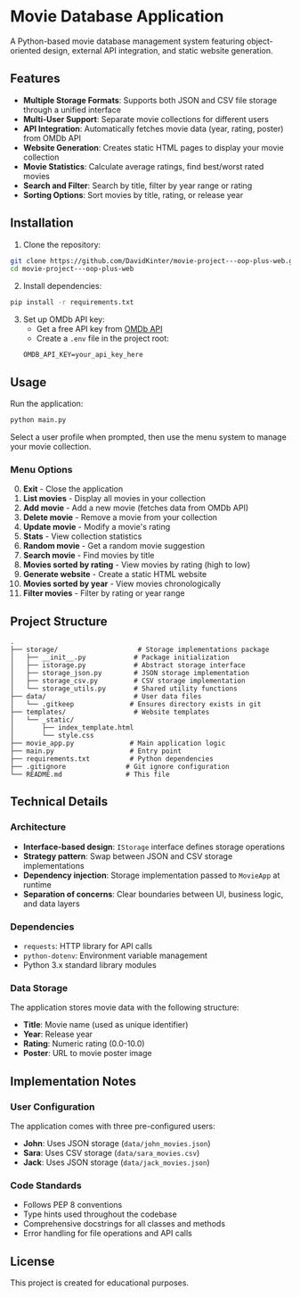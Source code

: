 # Movie Database Application

A Python-based movie database management system featuring object-oriented design, external API integration, and static website generation.

## Features

- **Multiple Storage Formats**: Supports both JSON and CSV file storage through a unified interface
- **Multi-User Support**: Separate movie collections for different users
- **API Integration**: Automatically fetches movie data (year, rating, poster) from OMDb API
- **Website Generation**: Creates static HTML pages to display your movie collection
- **Movie Statistics**: Calculate average ratings, find best/worst rated movies
- **Search and Filter**: Search by title, filter by year range or rating
- **Sorting Options**: Sort movies by title, rating, or release year

## Installation

1. Clone the repository:
```bash
git clone https://github.com/DavidKinter/movie-project---oop-plus-web.git
cd movie-project---oop-plus-web
```

2. Install dependencies:
```bash
pip install -r requirements.txt
```

3. Set up OMDb API key:
   - Get a free API key from [OMDb API](https://www.omdbapi.com/apikey.aspx)
   - Create a `.env` file in the project root:
   ```
   OMDB_API_KEY=your_api_key_here
   ```

## Usage

Run the application:
```bash
python main.py
```

Select a user profile when prompted, then use the menu system to manage your movie collection.

### Menu Options

0. **Exit** - Close the application
1. **List movies** - Display all movies in your collection
2. **Add movie** - Add a new movie (fetches data from OMDb API)
3. **Delete movie** - Remove a movie from your collection
4. **Update movie** - Modify a movie's rating
5. **Stats** - View collection statistics
6. **Random movie** - Get a random movie suggestion
7. **Search movie** - Find movies by title
8. **Movies sorted by rating** - View movies by rating (high to low)
9. **Generate website** - Create a static HTML website
10. **Movies sorted by year** - View movies chronologically
11. **Filter movies** - Filter by rating or year range

## Project Structure

```
.
├── storage/                    # Storage implementations package
│   ├── __init__.py            # Package initialization
│   ├── istorage.py            # Abstract storage interface
│   ├── storage_json.py        # JSON storage implementation
│   ├── storage_csv.py         # CSV storage implementation
│   └── storage_utils.py       # Shared utility functions
├── data/                      # User data files
│   └── .gitkeep              # Ensures directory exists in git
├── templates/                 # Website templates
│   └── _static/
│       ├── index_template.html
│       └── style.css
├── movie_app.py              # Main application logic
├── main.py                   # Entry point
├── requirements.txt          # Python dependencies
├── .gitignore               # Git ignore configuration
└── README.md                # This file
```

## Technical Details

### Architecture

- **Interface-based design**: `IStorage` interface defines storage operations
- **Strategy pattern**: Swap between JSON and CSV storage implementations
- **Dependency injection**: Storage implementation passed to `MovieApp` at runtime
- **Separation of concerns**: Clear boundaries between UI, business logic, and data layers

### Dependencies

- `requests`: HTTP library for API calls
- `python-dotenv`: Environment variable management
- Python 3.x standard library modules

### Data Storage

The application stores movie data with the following structure:
- **Title**: Movie name (used as unique identifier)
- **Year**: Release year
- **Rating**: Numeric rating (0.0-10.0)
- **Poster**: URL to movie poster image

## Implementation Notes

### User Configuration

The application comes with three pre-configured users:
- **John**: Uses JSON storage (`data/john_movies.json`)
- **Sara**: Uses CSV storage (`data/sara_movies.csv`)
- **Jack**: Uses JSON storage (`data/jack_movies.json`)

### Code Standards

- Follows PEP 8 conventions
- Type hints used throughout the codebase
- Comprehensive docstrings for all classes and methods
- Error handling for file operations and API calls

## License

This project is created for educational purposes.
